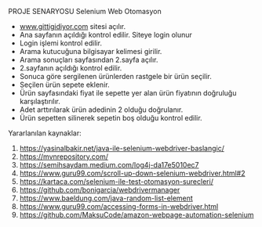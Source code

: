 PROJE SENARYOSU
Selenium Web Otomasyon

- www.gittigidiyor.com sitesi açılır.
- Ana sayfanın açıldığı kontrol edilir. Siteye login olunur
- Login işlemi kontrol edilir.
- Arama kutucuğuna bilgisayar kelimesi girilir.
- Arama sonuçları sayfasından 2.sayfa açılır.
- 2.sayfanın açıldığı kontrol edilir.
- Sonuca göre sergilenen ürünlerden rastgele bir ürün seçilir.
- Seçilen ürün sepete eklenir.
- Ürün sayfasındaki fiyat ile sepette yer alan ürün fiyatının doğruluğu karşılaştırılır.
- Adet arttırılarak ürün adedinin 2 olduğu doğrulanır.
- Ürün sepetten silinerek sepetin boş olduğu kontrol edilir.

Yararlanılan kaynaklar:
1) https://yasinalbakir.net/java-ile-selenium-webdriver-baslangic/
2) https://mvnrepository.com/
3) https://semihsaydam.medium.com/log4j-da17e5010ec7
4) https://www.guru99.com/scroll-up-down-selenium-webdriver.html#2
5) https://kartaca.com/selenium-ile-test-otomasyon-surecleri/
6) https://github.com/bonigarcia/webdrivermanager
7) https://www.baeldung.com/java-random-list-element
8) https://www.guru99.com/accessing-forms-in-webdriver.html
9) https://github.com/MaksuCode/amazon-webpage-automation-selenium
